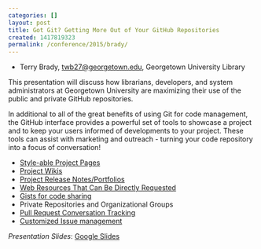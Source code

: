```yaml
---
categories: []
layout: post
title: Got Git? Getting More Out of Your GitHub Repositories
created: 1417819323
permalink: /conference/2015/brady/
---
```

-  Terry Brady, twb27@georgetown.edu, Georgetown University Library

This presentation will discuss how librarians, developers, and system
administrators at Georgetown University are maximizing their use of the
public and private GitHub repositories.

In additional to all of the great benefits of using Git for code
management, the GitHub interface provides a powerful set of tools to
showcase a project and to keep your users informed of developments to
your project. These tools can assist with marketing and outreach -
turning your code repository into a focus of conversation!

- [Style-able Project
Pages](http://georgetown-university-libraries.github.io/File-Analyzer/)
- [Project
Wikis](https://github.com/Georgetown-University-Libraries/File-Analyzer/wiki)
- [Project Release
Notes/Portfolios](https://github.com/Georgetown-University-Libraries/Georgetown-University-Libraries-Code/releases)
- [Web Resources That Can Be Directly
Requested](https://rawgit.com/Georgetown-University-Libraries/Georgetown-University-Libraries-Code/master/samples/GoogleSpreadsheetFilter.html)
- [Gists for code sharing](https://gist.github.com/terrywbrady)
- Private Repositories and Organizational Groups
- [Pull Request Conversation Tracking](https://github.com/DSpace/DSpace/pull/603)
- [Customized Issue management](https://github.com/Georgetown-University-Libraries/File-Analyzer/issues)


*Presentation Slides*: [Google Slides](https://docs.google.com/presentation/d/1j1JS1C4SIR_AViWtBzestis91iaMcfeN1bjd_1e1Zg8/pub?start=false&loop=false&delayms=3000)

